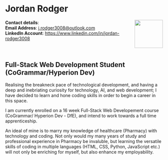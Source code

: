 # Jordan Rodger 

**Contact details**:
<img align="right" src="https://github.com/JRodger3008/JRodger3008/assets/163458441/91c1bcad-99e5-4110-818d-9f4732262c79" width="90">
<br>
**Email Address**: j.rodger3008@outlook.com
<br>
**LinkedIn Account**: https://www.linkedin.com/in/jordan-rodger3008
<br>
<br>
<br>

## Full-Stack Web Development Student (CoGrammar/Hyperion Dev)

Realising the breakneck pace of technological development, and having a deep and inebriating curiosity for technology, AI, and web development; I have decided to learn and hone coding skills in order to begin a career in this space.

I am currently enrolled on a 16 week Full-Stack Web Developement course (CoGrammar/ Hyperion Dev - DfE), and intend to work towards a full time apprenticeship.

An ideal of mine is to marry my knowledge of healthcare (Pharmacy) with technology and coding.
Not only would my many years of study and professional experience in Pharmacy be invaluble, but learning the versatile skills of coding in multiple languages (HTML, CSS, Python, JavaScript etc.) will not only be enriching for myself, but also enhance my employability. 


<!--<img src="https://github.com/JRodger3008/JRodger3008/assets/163458441/91c1bcad-99e5-4110-818d-9f4732262c79" width="100">-->
<!--

**JRodger3008/JRodger3008** is a ✨ _special_ ✨ repository because its `README.md` (this file) appears on your GitHub profile.

Here are some ideas to get you started:

- 🔭 I’m currently working on ...
- 🌱 I’m currently learning ...
- 👯 I’m looking to collaborate on ...
- 🤔 I’m looking for help with ...
- 💬 Ask me about ...
- 📫 How to reach me: ...
- 😄 Pronouns: ...
- ⚡ Fun fact: ...
-->
